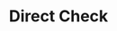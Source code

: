 ---
title: Direct Check
slug: direct-check
updated-on: '2024-05-30T13:44:31.749Z'
created-on: '2024-05-30T13:41:46.671Z'
published-on: '2024-05-30T13:54:32.469Z'
f_city-state-2:
- cms/city/butte-mt.md
- cms/city/bozeman-mt.md
- cms/city/helena-mt.md
- cms/city/hastings-ne.md
- cms/city/ogallala-ne.md
- cms/city/alliance-ne.md
- cms/city/miles-city-mt.md
- cms/city/sidney-ne.md
- cms/city/scottsbluff-ne.md
- cms/city/chadron-ne.md
- cms/city/holdrege-ne.md
- cms/city/mc-cook-ne.md
- cms/city/severna-park-md.md
f_locations:
- cms/payday-loan/direct-check-15847.md
- cms/payday-loan/direct-check-15848.md
- cms/payday-loan/direct-check-15849.md
- cms/payday-loan/direct-check-15850.md
- cms/payday-loan/direct-check-15851.md
- cms/payday-loan/direct-check-15852.md
- cms/payday-loan/direct-check-15853.md
- cms/payday-loan/direct-check-15854.md
- cms/payday-loan/direct-check-15855.md
- cms/payday-loan/direct-check-15856.md
- cms/payday-loan/direct-check-15858.md
- cms/payday-loan/direct-check-15859.md
- cms/payday-loan/direct-check-15860.md
- cms/payday-loan/direct-check-15861.md
- cms/payday-loan/direct-check-15862.md
- cms/payday-loan/direct-check-15863.md
- cms/payday-loan/direct-check-15864.md
- cms/payday-loan/direct-check-15865.md
- cms/payday-loan/direct-check-15866.md
- cms/payday-loan/direct-check-15867.md
- cms/payday-loan/direct-check-15868.md
- cms/payday-loan/direct-check-15869.md
f_states:
- cms/state/montana.md
- cms/state/nebraska.md
- cms/state/maryland.md
layout: '[company].html'
tags: company
---